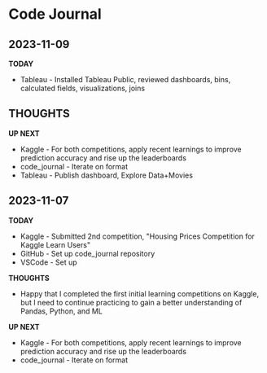 # Code Journal

## 2023-11-09
**TODAY**
- Tableau - Installed Tableau Public, reviewed dashboards, bins, calculated fields, visualizations, joins

**THOUGHTS**
- 

**UP NEXT**
- Kaggle - For both competitions, apply recent learnings to improve prediction accuracy and rise up the leaderboards
- code_journal - Iterate on format
- Tableau - Publish dashboard, Explore Data+Movies

## 2023-11-07
**TODAY**
- Kaggle - Submitted 2nd competition, "Housing Prices Competition for Kaggle Learn Users"
- GitHub - Set up code_journal repository
- VSCode - Set up

**THOUGHTS**
- Happy that I completed the first initial learning competitions on Kaggle, but I need to continue practicing to gain a better understanding of Pandas, Python, and ML

**UP NEXT**
- Kaggle - For both competitions, apply recent learnings to improve prediction accuracy and rise up the leaderboards
- code_journal - Iterate on format